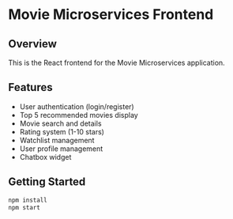 # Movie Microservices Frontend

## Overview
This is the React frontend for the Movie Microservices application.

## Features
- User authentication (login/register)
- Top 5 recommended movies display
- Movie search and details
- Rating system (1-10 stars)
- Watchlist management
- User profile management
- Chatbox widget

## Getting Started
```bash
npm install
npm start
